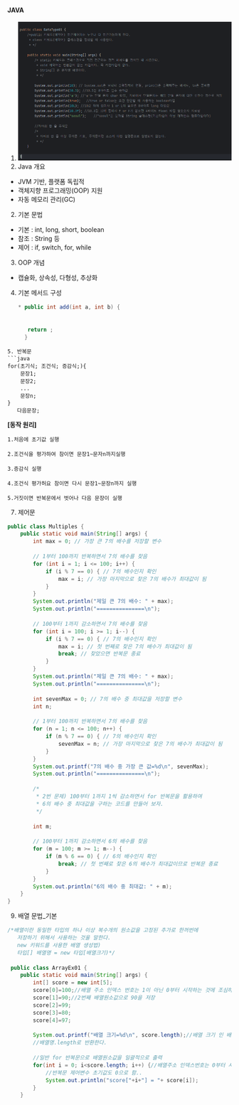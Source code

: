 
#### JAVA
1. ![기본 Form 구성](https://github.com/Minsu0118/Minsu0118/blob/main/%EA%B8%B0%EB%B3%B8%20%EC%9E%90%EB%B0%94.PNG)
1. Java 개요
* JVM 기반, 플랫폼 독립적
* 객체지향 프로그래밍(OOP) 지원
* 자동 메모리 관리(GC)
2. 기본 문법
  * 기본 : int, long, short, boolean
  * 참조 : String 등
  * 제어 : if, switch, for, while
3. OOP 개념
 * 캡슐화, 상속성, 다형성, 추상화
4. 기본 메서드 구성
   ```JAVA
   * public int add(int a, int b) {


      return ;
     }
```
5. 반복문
```java
for(초기식; 조건식; 증감식;){
	문장1;
	문장2;
	...
   	문장n;
}
   다음문장;
```

   **[동작 원리]**
   
   	1.처음에 초기값 실행
   
   	2.조건식을 평가하여 참이면 문장1~문자n까지실행

   	3.증감식 실행

   	4.조건식 평가허요 참이면 다시 문장1~문장n까지 실행

   	5.거짓이면 반복문에서 벗어나 다음 문장이 실행


7. 제어문
```java
public class Multiples {
    public static void main(String[] args) {
        int max = 0; // 가장 큰 7의 배수를 저장할 변수

        // 1부터 100까지 반복하면서 7의 배수를 찾음
        for (int i = 1; i <= 100; i++) {
            if (i % 7 == 0) { // 7의 배수인지 확인
                max = i; // 가장 마지막으로 찾은 7의 배수가 최대값이 됨
            }
        }
        System.out.println("제일 큰 7의 배수: " + max);
        System.out.println("===============\n");

        // 100부터 1까지 감소하면서 7의 배수를 찾음
        for (int i = 100; i >= 1; i--) {
            if (i % 7 == 0) { // 7의 배수인지 확인
                max = i; // 첫 번째로 찾은 7의 배수가 최대값이 됨
                break; // 찾았으면 반복문 종료
            }
        }
        System.out.println("제일 큰 7의 배수: " + max);
        System.out.println("===============\n");

        int sevenMax = 0; // 7의 배수 중 최대값을 저장할 변수
        int n;

        // 1부터 100까지 반복하면서 7의 배수를 찾음
        for (n = 1; n <= 100; n++) {
            if (n % 7 == 0) { // 7의 배수인지 확인
                sevenMax = n; // 가장 마지막으로 찾은 7의 배수가 최대값이 됨
            }
        }
        System.out.printf("7의 배수 중 가장 큰 값=%d\n", sevenMax);
        System.out.println("===============\n");

        /*
         * 2번 문제) 100부터 1까지 1씩 감소하면서 for 반복문을 활용하여
         * 6의 배수 중 최대값을 구하는 코드를 만들어 보자.
         */
        
        int m;

        // 100부터 1까지 감소하면서 6의 배수를 찾음
        for (m = 100; m >= 1; m--) {
            if (m % 6 == 0) { // 6의 배수인지 확인
                break; // 첫 번째로 찾은 6의 배수가 최대값이므로 반복문 종료
            }
        }
        System.out.println("6의 배수 중 최대값: " + m);
    }
}
```

9. 배열 문법_기본

```java
/*배열이란 동일한 타입의 하나 이상 복수개의 원소값을 고정된 추가로 한꺼번에
   저장하기 위해서 사용하는 것울 말한다.
   new 키워드를 사용한 배열 생성법)
   타입[] 배열명 = new 타입[배열크기)*/
   
 public class ArrayEx01 {
	public static void main(String[] args) {
		int[] score = new int[5];
		score[0]=100;//배열 주소 인덱스 번호는 1이 아닌 0부터 시작하는 것에 조심하길 바란다.
		score[1]=90;//2번째 배열원소값으로 90을 저장
		score[2]=99;
		score[3]=80;
		score[4]=97;

		System.out.printf("배열 크기=%d\n", score.length);//배열 크기 인 배열원소개수는
		//배열명.length로 반환한다.
		
		//일반 for 반복문으로 배열원소값을 일괄적으로 출력
		for(int i = 0; i<score.length; i++) {//배열주소 인덱스번호는 0부터 시작하니
			//반복문 제어변수 초기값도 0으로 함..
			System.out.println("score["+i+"] = "+ score[i]);
		}
	}

